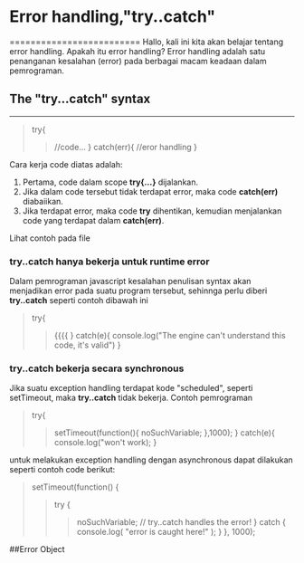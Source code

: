 # Error handling,"try..catch"
=========================
Hallo, kali ini kita akan belajar tentang error handling. Apakah itu error handling? Error handling adalah satu penanganan kesalahan (error) pada berbagai macam keadaan dalam pemrograman. 
## The "try...catch" syntax
---------------------
>try{
 >>   //code...
>} catch(err){
 >>   //eror handling
>}

Cara kerja code diatas adalah: 
1. Pertama, code dalam scope **try{...}** dijalankan.
2. Jika dalam code tersebut tidak terdapat error, maka code **catch(err)** diabaiikan.
3. Jika terdapat error, maka code **try** dihentikan, kemudian menjalankan code yang terdapat dalam **catch(err)**.

Lihat contoh pada file 

### try..catch hanya bekerja untuk runtime error

Dalam pemrograman javascript kesalahan penulisan syntax akan menjadikan error pada suatu program tersebut, sehinnga perlu diberi **try..catch** seperti contoh dibawah ini

>try{
>>    {{{{
>} catch(e){
 >>   console.log("The engine can't understand this code, it's valid")
>}

### try..catch bekerja secara synchronous

Jika suatu exception handling terdapat kode "scheduled", seperti setTimeout, maka **try..catch** tidak bekerja. Contoh pemrograman
>try{
>>setTimeout(function(){
>>   noSuchVariable;
>},1000);
>} catch(e){
>>    console.log("won't work);
>}

untuk melakukan exception handling dengan asynchronous dapat dilakukan seperti contoh code berikut:
>setTimeout(function() {
>>  try {
>>>    noSuchVariable; // try..catch handles the error!
 >> } catch {
 >>>   console.log( "error is caught here!" );
 >> }
>}, 1000);

##Error Object